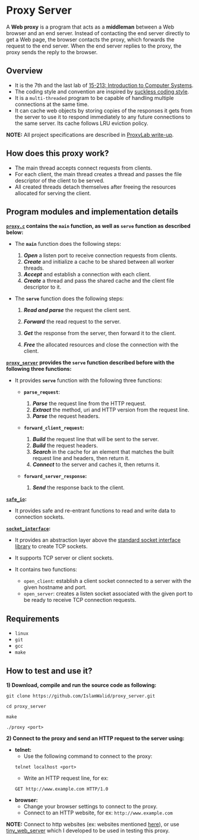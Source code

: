 # Proxy Server
A **Web proxy** is a program that acts as a **middleman** between a Web browser and an end server. Instead of
contacting the end server directly to get a Web page, the browser contacts the proxy, which forwards the
request to the end server. When the end server replies to the proxy, the proxy sends the reply to the
browser.

## Overview
- It is the 7th and the last lab of [15-213: Introduction to Computer Systems](https://www.cs.cmu.edu/afs/cs.cmu.edu/academic/class/15213-f15/www/index.html).
- The coding style and convention are inspired by [suckless coding style](https://suckless.org/coding_style/).
- It is a `multi-threaded` program to be capable of handling multiple connections at the same time.
- It can cache web objects by storing copies of the responses it gets from the server to use it to respond immediately to any future connections to the same server. Its cache follows LRU eviction policy.

**NOTE:** All project specifications are described in [ProxyLab write-up](https://github.com/IslamWalid/proxy_server/blob/master/proxylab.pdf).

## How does this proxy work?
- The main thread accepts connect requests from clients.
- For each client, the main thread creates a thread and passes the file descriptor of the client to be served.
- All created threads detach themselves after freeing the resources allocated for serving the client.

## Program modules and implementation details
**[`proxy.c`](https://github.com/IslamWalid/proxy_server/blob/master/src/proxy.c) contains the `main` function, as well as `serve` function as described below:**

- The **`main`** function does the following steps:

    1) ***Open*** a listen port to receive connection requests from clients.
    2) ***Create*** and initialize a cache to be shared between all worker threads.
    3) ***Accept*** and establish a connection with each client.
    4) ***Create*** a thread and pass the shared cache and the client file descriptor to it.

- The **`serve`** function does the following steps:

    1) ***Read and parse*** the request the client sent.

    2) ***Forward*** the read request to the server.

    3) ***Get*** the response from the server, then forward it to the client.

    4) ***Free*** the allocated resources and close the connection with the client.

**[`proxy_server`](https://github.com/IslamWalid/proxy_server/tree/master/src/proxy_serve) provides the `serve` function described before with the following three functions:**

- It provides **`serve`** function with the following three functions:
    - **`parse_request`**:

        1) ***Parse*** the request line from the HTTP request.
        2) ***Extract*** the method, uri and HTTP version from the request line.
        3) ***Parse*** the request headers.

    - **`forward_client_request`:**

        1) ***Build*** the request line that will be sent to the server.
        2) ***Build*** the request headers.
        3) ***Search*** in the cache for an element that matches the built request line and headers, then return it.
        4) ***Connect*** to the server and caches it, then returns it.

    - **`forward_server_response`:**
        
        1) ***Send*** the response back to the client.

**[`safe_io`](https://github.com/IslamWalid/proxy_server/tree/master/src/safe_io):**
- It provides safe and re-entrant functions to read and write data to connection sockets.

**[`socket_interface`](https://github.com/IslamWalid/proxy_server/tree/master/src/socket_interface):**
- It provides an abstraction layer above the [standard socket interface library](https://www.gnu.org/software/libc/manual/html_node/Sockets.html) to create TCP sockets.
- It supports TCP server or client sockets.
- It contains two functions:

    - `open_client`: establish a client socket connected to a server with the given hostname and port.
    - `open_server`: creates a listen socket associated with the given port to be ready to receive TCP connection requests.

## Requirements
- `linux`
- `git`
- `gcc`
- `make`

## How to test and use it?
**1) Download, compile and run the source code as following:**
```
git clone https://github.com/IslamWalid/proxy_server.git
```
```
cd proxy_server
```
```
make
```
```
./proxy <port>
```

**2) Connect to the proxy and send an HTTP request to the server using:**
- **telnet:**
    - Use the following command to connect to the proxy:
    ```
    telnet localhost <port>
    ```
    - Write an HTTP request line, for ex:
    ```
    GET http://www.example.com HTTP/1.0
    ```
- **browser:**
    - Change your browser settings to connect to the proxy.
    - Connect to an HTTP website, for ex: `http://www.example.com`

**NOTE:** Connect to http websites (ex: websites mentioned [here](https://github.com/IslamWalid/proxy_server/blob/master/http_web_sites.txt)), or use [tiny_web_server](https://github.com/IslamWalid/tiny_web_server) which I developed to be used in testing this proxy.
